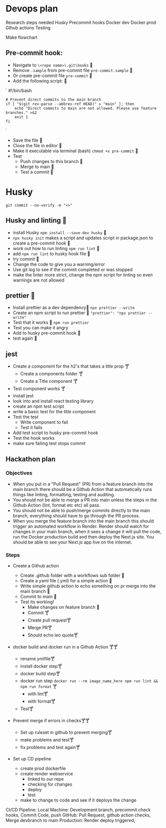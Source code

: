 # Devops plan

Research steps needed
    Husky
    Precommit hooks
    Docker dev
    Docker prod
    Gthub actions
    Testing

Make flowchart

## Pre-commit hook:

- Navigate to `\<repo name>\.git\hooks` 🐨
- Remove `.sample` from pre-commit file `pre-commit.sample` 🐨
- Or create pre-commit file `pre-commit` 🐨
- Add the following script: 🐨

`
    #!/bin/bash

    # Prevent direct commits to the main branch
    if [ "$(git rev-parse --abbrev-ref HEAD)" = "main" ]; then
        echo "Direct commits to main are not allowed. Please use feature branches." >&2
        exit 1
    fi
`

- Save the file 🐨
- Close the file in editor 🐨
- Make it executable via terminal (bash) `chmod +x pre-commit` 🐨
- Test
    - Push changes to this branch 🐨
    - Merge to main 🐨
    - Test a commit 🐨


# Husky

` git commit --no-verify -m "<>" `

## Husky and linting 🐨

- install Husky `npm install --save-dev husky` 🐨
- `npx husky init` makes a script and updates script in package.json to create a pre-commit hook 🐨
- work out how to run linting `npm run lint` 🐨
- add `npm run lint` to husky hook file 🐨
- try commit 🐨
- Change the code to give you a warning/error 
- Use git log to see if the commit completed or was stopped
- make the linter more strict, change the npm script for linting so even warnings are not allowed

## prettier 🐨

- Install prettier as a dev dependency🐨
    `npx prettier --write` 
- Create an npm script to run prettier 🐨
    `"prettier": "npx prettier --write"`
- Test that it works 🐨
    `npm run prettier`
- Test you can make it angry 
- Add to husky pre-commit hook 🐨
- test again 🐨

## jest

- Create a component for the h2's that takes a title prop 🍸
  - Create a components folder 🍸
  - Create a Title component 🍸
- Test component works 🍸
- install jest
- look into and install react testing library
- create an npm test script
- write a basic test for the title component
- Test the test
  - Write component to fail
  - Test it fails
- Add test script to husky pre-commit hook
- Test the hook works
- make sure failing test stops commit

## Hackathon plan

### Objectives

- When you put in a "Pull Request" (PR) from a feature branch into the main branch there should be a Github Action that automatically runs things like linting, formatting, testing and auditing.
- You should not be able to merge a PR into main unless the steps in the Github Action (lint, format etc etc) all pass.
- You should not be able to push/merge commits directly to the main branch, everything should have to go through the PR process.
- When you merge the feature branch into the main branch this should trigger an automated workflow in Render. Render should watch for changes in your main branch, when it sees a change it will pull the code, run the Docker production build and then deploy the Next.js site. You should be able to see your Next.js app live on the internet.

### Steps

- Create a Github action
  - Create .github folder with a workflows sub folder 🐨
  - Create a yaml file (.yml) for a simple action 🐨
  - Write simple github action to echo something on pr merge into the main branch 🐨
  - Commit to main 🐨
  - Test its working!
    - Make changes on feature branch 🐨
    - Commit 🍸
    - Create pull request🍸
    - Merge PR🍸
    - Should echo leo quote🍸

- docker build and docker run in a Github Action 🍸🍸
  - rename ymlfile🍸
  - install docker step🍸
  - docker build step🍸
  - docker run step `docker run --rm image_name_here npm run lint && npm run format` 🍸
    - with lint🍸
    - with format🍸
  - Test🍸
- Prevent merge if errors in checks🍸🍸

  - Set up ruleset in github to prevent merging🍸
  - make problems and test🍸
  - fix problems and test again🍸

- Set up CD pipeline
  - create prod dockerfile
  - create render webservice
    - linked to our repe
    - checking for changes
    - deploy
    - test
  - make to change to code and see if it deploys the change



CI/CD Pipeline:
Local Machine: Development branch, precommit check hooks, Commit Code, push
GitHub: Pull Request, github action checks, Merge devbranch to main
Production: Render deploy triggered, 

